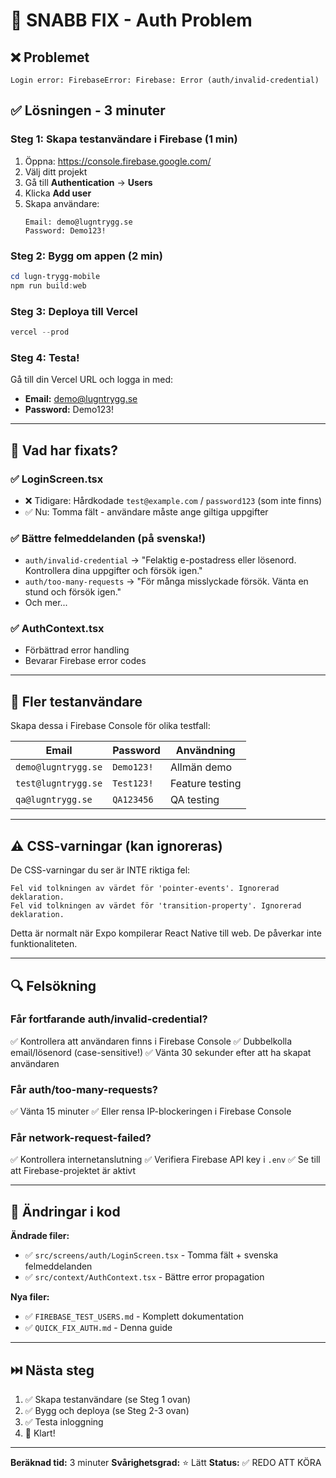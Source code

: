 # 🚀 SNABB FIX - Auth Problem

## ❌ Problemet
```
Login error: FirebaseError: Firebase: Error (auth/invalid-credential)
```

## ✅ Lösningen - 3 minuter

### Steg 1: Skapa testanvändare i Firebase (1 min)

1. Öppna: https://console.firebase.google.com/
2. Välj ditt projekt
3. Gå till **Authentication** → **Users**
4. Klicka **Add user**
5. Skapa användare:
   ```
   Email: demo@lugntrygg.se
   Password: Demo123!
   ```

### Steg 2: Bygg om appen (2 min)

```powershell
cd lugn-trygg-mobile
npm run build:web
```

### Steg 3: Deploya till Vercel

```powershell
vercel --prod
```

### Steg 4: Testa!

Gå till din Vercel URL och logga in med:
- **Email:** demo@lugntrygg.se
- **Password:** Demo123!

---

## 🎯 Vad har fixats?

### ✅ LoginScreen.tsx
- ❌ Tidigare: Hårdkodade `test@example.com` / `password123` (som inte finns)
- ✅ Nu: Tomma fält - användare måste ange giltiga uppgifter

### ✅ Bättre felmeddelanden (på svenska!)
- `auth/invalid-credential` → "Felaktig e-postadress eller lösenord. Kontrollera dina uppgifter och försök igen."
- `auth/too-many-requests` → "För många misslyckade försök. Vänta en stund och försök igen."
- Och mer...

### ✅ AuthContext.tsx
- Förbättrad error handling
- Bevarar Firebase error codes

---

## 🧪 Fler testanvändare

Skapa dessa i Firebase Console för olika testfall:

| Email | Password | Användning |
|-------|----------|------------|
| `demo@lugntrygg.se` | `Demo123!` | Allmän demo |
| `test@lugntrygg.se` | `Test123!` | Feature testing |
| `qa@lugntrygg.se` | `QA123456` | QA testing |

---

## ⚠️ CSS-varningar (kan ignoreras)

De CSS-varningar du ser är INTE riktiga fel:
```
Fel vid tolkningen av värdet för 'pointer-events'. Ignorerad deklaration.
Fel vid tolkningen av värdet för 'transition-property'. Ignorerad deklaration.
```

Detta är normalt när Expo kompilerar React Native till web. De påverkar inte funktionaliteten.

---

## 🔍 Felsökning

### Får fortfarande auth/invalid-credential?
✅ Kontrollera att användaren finns i Firebase Console
✅ Dubbelkolla email/lösenord (case-sensitive!)
✅ Vänta 30 sekunder efter att ha skapat användaren

### Får auth/too-many-requests?
✅ Vänta 15 minuter
✅ Eller rensa IP-blockeringen i Firebase Console

### Får network-request-failed?
✅ Kontrollera internetanslutning
✅ Verifiera Firebase API key i `.env`
✅ Se till att Firebase-projektet är aktivt

---

## 📝 Ändringar i kod

**Ändrade filer:**
- ✅ `src/screens/auth/LoginScreen.tsx` - Tomma fält + svenska felmeddelanden
- ✅ `src/context/AuthContext.tsx` - Bättre error propagation

**Nya filer:**
- ✅ `FIREBASE_TEST_USERS.md` - Komplett dokumentation
- ✅ `QUICK_FIX_AUTH.md` - Denna guide

---

## ⏭️ Nästa steg

1. ✅ Skapa testanvändare (se Steg 1 ovan)
2. ✅ Bygg och deploya (se Steg 2-3 ovan)
3. ✅ Testa inloggning
4. 🎉 Klart!

---

**Beräknad tid:** 3 minuter
**Svårighetsgrad:** ⭐ Lätt
**Status:** ✅ REDO ATT KÖRA
